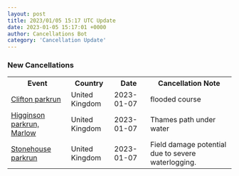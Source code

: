```yaml
---
layout: post
title: 2023/01/05 15:17 UTC Update
date: 2023-01-05 15:17:01 +0000
author: Cancellations Bot
category: 'Cancellation Update'
---
```


<h3>New Cancellations</h3>
<div class='hscrollable'>
<table style='width: 100%'>
    <tr>
        <th>Event</th>
        <th>Country</th>
        <th>Date</th>
        <th>Cancellation Note</th>
    </tr>
    <tr>
        <td><a href="https://www.parkrun.org.uk/clifton">Clifton parkrun</a></td>
        <td>United Kingdom</td>
        <td>2023-01-07</td>
        <td>flooded course</td>
    </tr>
    <tr>
        <td><a href="https://www.parkrun.org.uk/higginsonmarlow">Higginson parkrun, Marlow</a></td>
        <td>United Kingdom</td>
        <td>2023-01-07</td>
        <td>Thames path under water</td>
    </tr>
    <tr>
        <td><a href="https://www.parkrun.org.uk/stonehouse">Stonehouse parkrun</a></td>
        <td>United Kingdom</td>
        <td>2023-01-07</td>
        <td>Field damage potential due to severe waterlogging.</td>
    </tr>
</table>
</div>
